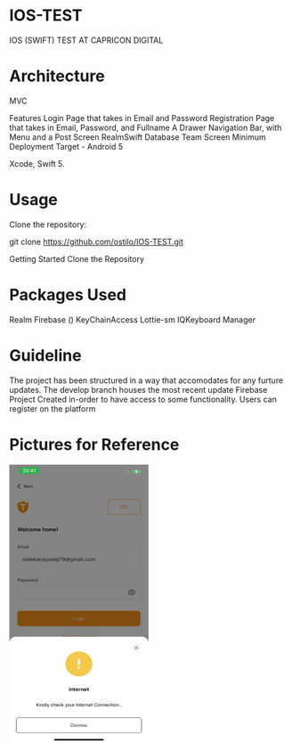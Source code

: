 # IOS-TEST
IOS (SWIFT) TEST AT CAPRICON DIGITAL 

# Architecture
MVC

Features
Login Page that takes in Email and Password
Registration Page that takes in Email, Password, and Fullname
A Drawer Navigation Bar, with Menu and a Post Screen
RealmSwift Database
Team Screen
Minimum Deployment Target - Android 5

Xcode, Swift 5.

# Usage
Clone the repository:

git clone https://github.com/ostilo/IOS-TEST.git

 
Getting Started
Clone the Repository

# Packages Used

Realm
Firebase ()
KeyChainAccess
Lottie-sm
IQKeyboard Manager


# Guideline

The project has been structured in a way that accomodates for any furture updates.
The develop branch houses the most recent update
Firebase Project Created in-order to have access to some functionality.
Users can register on the platform

# Pictures for Reference


<img src="https://github.com/ostilo/IOS-TEST/blob/main/WhatsApp%20Image%202023-11-17%20at%208.46.41%20PM%20(1).jpeg" width="250" height="500" />








